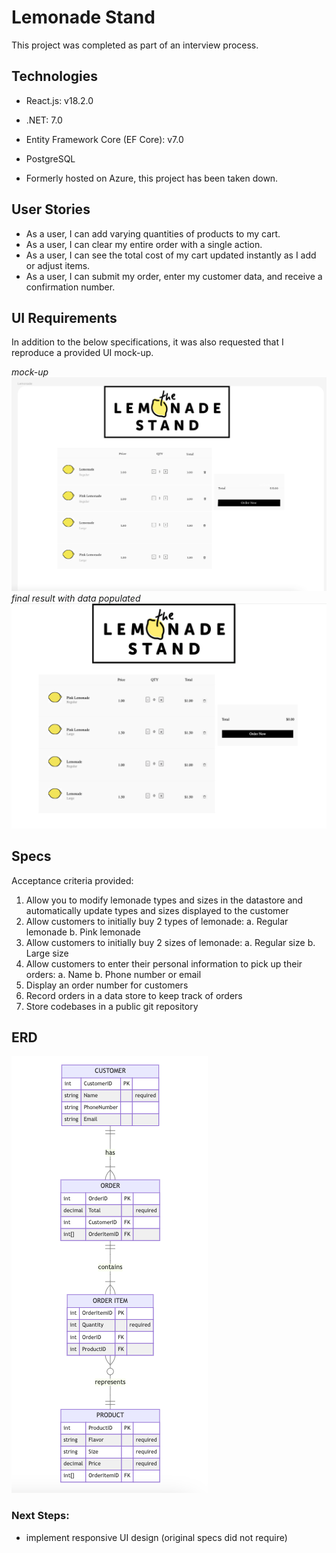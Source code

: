 # Lemonade Stand

This project was completed as part of an interview process.

## Technologies
* React.js: v18.2.0
* .NET: 7.0
* Entity Framework Core (EF Core): v7.0
* PostgreSQL

* Formerly hosted on Azure, this project has been taken down. 

## User Stories
* As a user, I can add varying quantities of products to my cart.
* As a user, I can clear my entire order with a single action.
* As a user, I can see the total cost of my cart updated instantly as I add or adjust items.
* As a user, I can submit my order, enter my customer data, and receive a confirmation number.

## UI Requirements 
In addition to the below specifications, it was also requested that I reproduce a provided UI mock-up. 

_mock-up_
![Provided Mockup](mockup.png)
_final result with data populated_
![My Finished App](final.png)

## Specs
Acceptance criteria provided: 
1. Allow you to modify lemonade types and sizes in the datastore and automatically update types and sizes displayed to the customer 
2. Allow customers to initially buy 2 types of lemonade:
  a. Regular lemonade 
  b. Pink lemonade 
2. Allow customers to initially buy 2 sizes of lemonade: 
  a. Regular size 
  b. Large size 
3. Allow customers to enter their personal information to pick up their orders: 
  a. Name 
  b. Phone number or email 
4. Display an order number for customers 
5. Record orders in a data store to keep track of orders 
6. Store codebases in a public git repository 


## ERD
![ERD](<Lemonade ERD.png>)


### Next Steps:
- implement responsive UI design (original specs did not require)

